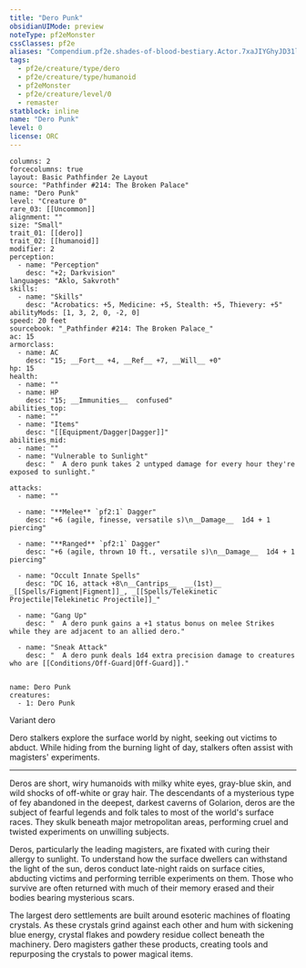 ```yaml
---
title: "Dero Punk"
obsidianUIMode: preview
noteType: pf2eMonster
cssClasses: pf2e
aliases: "Compendium.pf2e.shades-of-blood-bestiary.Actor.7xaJIYGhyJD31lfG" 
tags:
  - pf2e/creature/type/dero
  - pf2e/creature/type/humanoid
  - pf2eMonster
  - pf2e/creature/level/0
  - remaster
statblock: inline
name: "Dero Punk"
level: 0
license: ORC
---
```


```statblock
columns: 2
forcecolumns: true
layout: Basic Pathfinder 2e Layout
source: "Pathfinder #214: The Broken Palace"
name: "Dero Punk"
level: "Creature 0"
rare_03: [[Uncommon]]
alignment: ""
size: "Small"
trait_01: [[dero]]
trait_02: [[humanoid]]
modifier: 2
perception:
  - name: "Perception"
    desc: "+2; Darkvision"
languages: "Aklo, Sakvroth"
skills:
  - name: "Skills"
    desc: "Acrobatics: +5, Medicine: +5, Stealth: +5, Thievery: +5"
abilityMods: [1, 3, 2, 0, -2, 0]
speed: 20 feet
sourcebook: "_Pathfinder #214: The Broken Palace_"
ac: 15
armorclass:
  - name: AC
    desc: "15; __Fort__ +4, __Ref__ +7, __Will__ +0"
hp: 15
health:
  - name: ""
  - name: HP
    desc: "15; __Immunities__  confused"
abilities_top:
  - name: ""
  - name: "Items"
    desc: "[[Equipment/Dagger|Dagger]]"
abilities_mid:
  - name: ""
  - name: "Vulnerable to Sunlight"
    desc: "  A dero punk takes 2 untyped damage for every hour they're exposed to sunlight."

attacks:
  - name: ""

  - name: "**Melee** `pf2:1` Dagger"
    desc: "+6 (agile, finesse, versatile s)\n__Damage__  1d4 + 1 piercing"

  - name: "**Ranged** `pf2:1` Dagger"
    desc: "+6 (agile, thrown 10 ft., versatile s)\n__Damage__  1d4 + 1 piercing"

  - name: "Occult Innate Spells"
    desc: "DC 16, attack +8\n__Cantrips__  __(1st)__ _[[Spells/Figment|Figment]]_, _[[Spells/Telekinetic Projectile|Telekinetic Projectile]]_"

  - name: "Gang Up"
    desc: "  A dero punk gains a +1 status bonus on melee Strikes while they are adjacent to an allied dero."

  - name: "Sneak Attack"
    desc: "  A dero punk deals 1d4 extra precision damage to creatures who are [[Conditions/Off-Guard|Off-Guard]]."
 
```

```encounter-table
name: Dero Punk
creatures:
  - 1: Dero Punk
```


Variant dero

Dero stalkers explore the surface world by night, seeking out victims to abduct. While hiding from the burning light of day, stalkers often assist with magisters' experiments.

* * *

Deros are short, wiry humanoids with milky white eyes, gray-blue skin, and wild shocks of off-white or gray hair. The descendants of a mysterious type of fey abandoned in the deepest, darkest caverns of Golarion, deros are the subject of fearful legends and folk tales to most of the world's surface races. They skulk beneath major metropolitan areas, performing cruel and twisted experiments on unwilling subjects.

Deros, particularly the leading magisters, are fixated with curing their allergy to sunlight. To understand how the surface dwellers can withstand the light of the sun, deros conduct late-night raids on surface cities, abducting victims and performing terrible experiments on them. Those who survive are often returned with much of their memory erased and their bodies bearing mysterious scars.

The largest dero settlements are built around esoteric machines of floating crystals. As these crystals grind against each other and hum with sickening blue energy, crystal flakes and powdery residue collect beneath the machinery. Dero magisters gather these products, creating tools and repurposing the crystals to power magical items.
